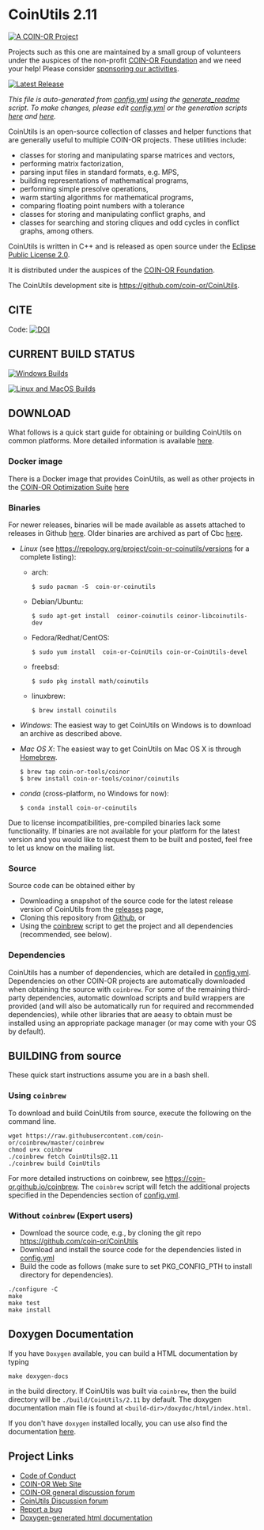 # CoinUtils 2.11

[![A COIN-OR Project](https://coin-or.github.io/coin-or-badge.png)](https://www.coin-or.org)

Projects such as this one are maintained by a small group of volunteers under
the auspices of the non-profit [COIN-OR Foundation](https://www.coin-or.org)
and we need your help! Please consider [sponsoring our
activities](https://github.com/sponsors/coin-or).

[![Latest Release](https://img.shields.io/github/v/release/coin-or/CoinUtils?sort=semver)](https://github.com/coin-or/CoinUtils/releases)

_This file is auto-generated from [config.yml](.coin-or/config.yml) using the 
[generate_readme](.coin-or/generate_readme) script.
To make changes, please edit [config.yml](.coin-or/config.yml) or the generation scripts
[here](.coin-or/generate_readme) and [here](https://github.com/coin-or/coinbrew/blob/master/scripts/generate_readme)._

CoinUtils is an open-source collection of classes and helper functions
that are generally useful to multiple COIN-OR projects.
These utilities include:
 * classes for storing and manipulating sparse matrices and vectors,
 * performing matrix factorization,
 * parsing input files in standard formats, e.g. MPS,
 * building representations of mathematical programs,
 * performing simple presolve operations,
 * warm starting algorithms for mathematical programs,
 * comparing floating point numbers with a tolerance
 * classes for storing and manipulating conflict graphs, and
 * classes for searching and storing cliques and odd cycles in conflict graphs, among others.


CoinUtils is written in C++ and is released as open source under the [Eclipse Public License 2.0](http://www.opensource.org/licenses/EPL-2.0).

It is distributed under the auspices of the [COIN-OR Foundation](https://www.coin-or.org).

The CoinUtils development site is https://github.com/coin-or/CoinUtils.

## CITE

Code: [![DOI](https://zenodo.org/badge/173466792.svg)](https://zenodo.org/badge/latestdoi/173466792)

## CURRENT BUILD STATUS

[![Windows Builds](https://github.com/coin-or/CoinUtils/actions/workflows/windows-ci.yml/badge.svg?branch=stable/2.11)](https://github.com/coin-or/CoinUtils/actions/workflows/windows-ci.yml?query=branch%3Astable/2.11)

[![Linux and MacOS Builds](https://github.com/coin-or/CoinUtils/actions/workflows/linux-ci.yml/badge.svg?branch=stable/2.11)](https://github.com/coin-or/CoinUtils/actions/workflows/linux-ci.yml?query=branch%3Astable/2.11)

## DOWNLOAD

What follows is a quick start guide for obtaining or building
CoinUtils on common platforms. More detailed information is
available [here](https://coin-or.github.io/user_introduction.html).

### Docker image

There is a Docker image that provides CoinUtils, as well as other projects
in the [COIN-OR Optimization
Suite](https://github.com/coin-or/COIN-OR-OptimizationSuite) [here](https://hub.docker.com/repository/docker/coinor/coin-or-optimization-suite)

### Binaries

For newer releases, binaries will be made available as assets attached to
releases in Github
[here](https://github.com/coin-or/CoinUtils/releases). Older binaries
are archived as part of Cbc
[here](https://www.coin-or.org/download/binary/Cbc).

 * *Linux* (see https://repology.org/project/coin-or-coinutils/versions for a complete listing): 
   * arch:
     ```
     $ sudo pacman -S  coin-or-coinutils
     ```
   * Debian/Ubuntu:
     ```
     $ sudo apt-get install  coinor-coinutils coinor-libcoinutils-dev
     ```
   * Fedora/Redhat/CentOS:
     ```
     $ sudo yum install  coin-or-CoinUtils coin-or-CoinUtils-devel
     ```
   * freebsd:
     ```
     $ sudo pkg install math/coinutils
     ```
   * linuxbrew:
     ```
     $ brew install coinutils
     ```
 * *Windows*: The easiest way to get CoinUtils on Windows is to download an archive as described above.
 * *Mac OS X*: The easiest way to get CoinUtils on Mac OS X is through [Homebrew](https://brew.sh).
     ```
     $ brew tap coin-or-tools/coinor
     $ brew install coin-or-tools/coinor/coinutils
     ```

* *conda* (cross-platform, no Windows for now):
     ```
     $ conda install coin-or-coinutils
     ```

Due to license incompatibilities, pre-compiled binaries lack some 
functionality. If binaries are not available for your platform for the latest 
version and you would like to request them to be built and posted, feel free 
to let us know on the mailing list. 

### Source

Source code can be obtained either by

 * Downloading a snapshot of the source code for the latest release version of CoinUtils from the
 [releases](https://github.com/coin-or/CoinUtils/releases) page,
 * Cloning this repository from [Github](https://github.com/coin-or/CoinUtils), or 
 * Using the [coinbrew](https://github.com/coin-or/coinbrew) script to get the project and all dependencies (recommended, see below).   

### Dependencies

CoinUtils has a number of dependencies, which are detailed in
[config.yml](.coin-or/config.yml). Dependencies on other COIN-OR projects are
automatically downloaded when obtaining the source with `coinbrew`. For some
of the remaining third-party dependencies, automatic download scripts and
build wrappers are provided (and will also be automatically run for required
and recommended dependencies), while other libraries that are aeasy to obtain
must be installed using an appropriate package manager (or may come with your
OS by default). 

## BUILDING from source

These quick start instructions assume you are in a bash shell. 

### Using `coinbrew`

To download and build CoinUtils from source, execute the 
following on the command line. 
```
wget https://raw.githubusercontent.com/coin-or/coinbrew/master/coinbrew
chmod u+x coinbrew
./coinbrew fetch CoinUtils@2.11
./coinbrew build CoinUtils
```
For more detailed instructions on coinbrew, see https://coin-or.github.io/coinbrew.
The `coinbrew` script will fetch the additional projects specified in the Dependencies section of [config.yml](.coin-or/config.yml).

### Without `coinbrew` (Expert users)

 * Download the source code, e.g., by cloning the git repo https://github.com/coin-or/CoinUtils
 * Download and install the source code for the dependencies listed in [config.yml](.coin-or/config.yml)
 * Build the code as follows (make sure to set PKG_CONFIG_PTH to install directory for dependencies).

```
./configure -C
make
make test
make install
```

## Doxygen Documentation

If you have `Doxygen` available, you can build a HTML documentation by typing

`make doxygen-docs` 

in the build directory. If CoinUtils was built via `coinbrew`, then the build
directory will be `./build/CoinUtils/2.11` by default. The doxygen documentation main file
is found at `<build-dir>/doxydoc/html/index.html`.

If you don't have `doxygen` installed locally, you can use also find the
documentation [here](http://coin-or.github.io/CoinUtils/Doxygen).


## Project Links

 * [Code of Conduct](https://www.coin-or.org/code-of-conduct/)
 * [COIN-OR Web Site](http://www.coin-or.org/)
 * [COIN-OR general discussion forum](https://github.com/orgs/coin-or/discussions)
 * [CoinUtils Discussion forum](https://github.com/coin-or/CoinUtils/discussions)
 * [Report a bug](https://github.com/coin-or/CoinUtils/issues/new)
 * [Doxygen-generated html documentation](http://coin-or.github.io/CoinUtils/Doxygen)

